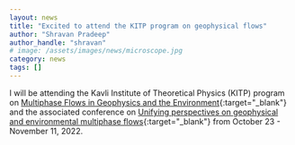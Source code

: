 ```yaml
---
layout: news
title: "Excited to attend the KITP program on geophysical flows"
author: "Shravan Pradeep"
author_handle: "shravan"
# image: /assets/images/news/microscope.jpg
category: news
tags: []
---
```

I will be attending the Kavli Institute of Theoretical Physics (KITP) program on [Multiphase Flows in Geophysics and the Environment](https://www.kitp.ucsb.edu/herald/activities/multiphase22){:target="_blank"} and the associated conference on [Unifying perspectives on geophysical and environmental multiphase flows](https://www.kitp.ucsb.edu/activities/multiphase-c22){:target="_blank"} from October 23 -  November 11, 2022. 